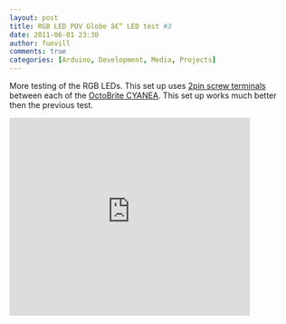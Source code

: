 ```yaml
---
layout: post
title: RGB LED POV Globe â€“ LED test #3
date: 2011-06-01 23:30
author: funvill
comments: true
categories: [Arduino, Development, Media, Projects]
---
```

More testing of the RGB LEDs. This set up uses <a href="http://www.abluestar.com/blog/wp-content/uploads/2011/05/10pcs-2-Pin-Screw-Terminal-Block-Connector-5mm-Pitch-150x150.jpg">2pin screw terminals</a> between each of the <a href="http://macetech.com/store/index.php?main_page=product_info&products_id=12">OctoBrite CYANEA</a>. This set up works much better then the previous test. 

<iframe width="425" height="349" src="http://www.youtube.com/embed/-Kvd0mfguOw" frameborder="0" allowfullscreen></iframe>
